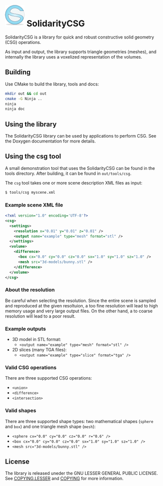 # ![Logo](media/SolidarityCSG-logo.png) SolidarityCSG

SolidarityCSG is a library for quick and robust constructive solid geometry (CSG) operations.

As input and output, the library supports triangle geometries (meshes), and internally the library uses a voxelized representation of the volumes.

## Building

Use CMake to build the library, tools and docs:

```bash
mkdir out && cd out
cmake -G Ninja ..
ninja
ninja doc
```

## Using the library

The SolidarityCSG library can be used by applications to perform CSG. See the Doxygen documentation for more details.

## Using the csg tool

A small demonstration tool that uses the SolidarityCSG can be found in the tools directory. After building, it can be found in `out/tools/csg`.

The `csg` tool takes one or more scene description XML files as input:

```bash
$ tools/csg myscene.xml
```

### Example scene XML file

```xml
<?xml version="1.0" encoding='UTF-8'?>
<csg>
  <settings>
    <resolution x="0.01" y="0.01" z="0.01" />
    <output name="example" type="mesh" format="stl" />
  </settings>
  <volume>
    <difference>
      <box cx="0.0" cy="0.0" cz="0.0" sx="1.0" sy="1.0" sz="1.0" />
      <mesh src="3d-models/bunny.stl" />
    </difference>
  </volume>
</csg>
```

### About the resolution

Be careful when selecting the resolution. Since the entire scene is sampled and reproduced at the given resoltuion, a too fine resolution will lead to high memory usage and very large output files. On the other hand, a to coarse resolution will lead to a poor result.

### Example outputs

* 3D model in STL format:
  * `<output name="example" type="mesh" format="stl" />`
* 2D slices (many TGA files):
  * `<output name="example" type="slice" format="tga" />`

### Valid CSG operations

There are three supported CSG operations:

* `<union>`
* `<difference>`
* `<intersection>`

### Valid shapes

There are three supported shape types: two mathematical shapes (`sphere` and `box`) and one triangle mesh shape (`mesh`):

* `<sphere cx="0.0" cy="0.0" cz="0.0" r="0.6" />`
* `<box cx="0.0" cy="0.0" cz="0.0" sx="1.0" sy="1.0" sz="1.0" />`
* `<mesh src="3d-models/bunny.stl" />`


## License

The library is released uneder the GNU LESSER GENERAL PUBLIC LICENSE. See [COPYING.LESSER](COPYING.LESSER) and [COPYING](COPYING) for more information.

